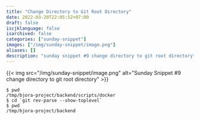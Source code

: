 ```yaml
---
title: "Change Directory to Git Root Directory"
date: 2022-03-20T22:05:52+07:00
draft: false 
iscjklanguage: false
isarchived: false
categories: ["sunday-snippet"]
images: ["/img/sunday-snippet/image.png"]
aliases: []
description: "sunday snippet #9 change directory to git root directory"
---
```


{{< img src="/img/sunday-snippet/image.png" alt="Sunday Snippet #9 change directory to git root directory" >}}


```shell {hl_lines=[3]}
$ pwd
/tmp/bjora-project/backend/scripts/docker
$ cd `git rev-parse --show-toplevel`
$ pwd
/tmp/bjora-project/backend
```